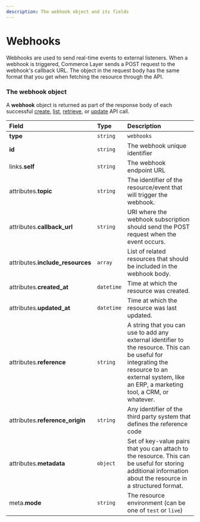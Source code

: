 ```yaml
---
description: The webhook object and its fields
---
```


# Webhooks

Webhooks are used to send real-time events to external listeners.
When a webhook is triggered, Commerce Layer sends a POST request to the webhook's callback URL.
The object in the request body has the same format that you get when fetching the resource through the API.


### The webhook object

A **webhook** object is returned as part of the response body of each successful
[create](https://docs.commercelayer.io/api/resources/webhooks/create_webhook),
[list](https://docs.commercelayer.io/api/resources/webhooks/list_webhooks),
[retrieve](https://docs.commercelayer.io/api/resources/webhooks/retrieve_webhook),
or [update](https://docs.commercelayer.io/api/resources/webhooks/update_webhook) API call.

| Field | Type | Description |
| :--- | :--- | :--- |
| **type** | `string` | `webhooks` |
| **id** | `string` | The webhook unique identifier |
| links.**self** | `string` | The webhook endpoint URL |
| attributes.**topic** | `string` | The identifier of the resource/event that will trigger the webhook. |
| attributes.**callback_url** | `string` | URI where the webhook subscription should send the POST request when the event occurs. |
| attributes.**include_resources** | `array` | List of related resources that should be included in the webhook body. |
| attributes.**created_at** | `datetime` | Time at which the resource was created. |
| attributes.**updated_at** | `datetime` | Time at which the resource was last updated. |
| attributes.**reference** | `string` | A string that you can use to add any external identifier to the resource. This can be useful for integrating the resource to an external system, like an ERP, a marketing tool, a CRM, or whatever. |
| attributes.**reference_origin** | `string` | Any identifier of the third party system that defines the reference code |
| attributes.**metadata** | `object` | Set of key-value pairs that you can attach to the resource. This can be useful for storing additional information about the resource in a structured format. |
| meta.**mode** | `string` | The resource environment \(can be one of `test` or `live`\) |

